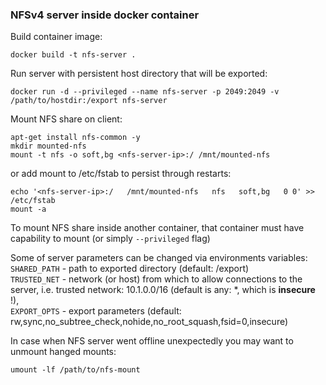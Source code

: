 ### NFSv4 server inside docker container

Build container image:
```
docker build -t nfs-server .
```

Run server with persistent host directory that will be exported:
```
docker run -d --privileged --name nfs-server -p 2049:2049 -v /path/to/hostdir:/export nfs-server
```

Mount NFS share on client:  
```
apt-get install nfs-common -y
mkdir mounted-nfs
mount -t nfs -o soft,bg <nfs-server-ip>:/ /mnt/mounted-nfs
```

or add mount to /etc/fstab to persist through restarts:
```
echo '<nfs-server-ip>:/   /mnt/mounted-nfs   nfs   soft,bg   0 0' >> /etc/fstab
mount -a
```

To mount NFS share inside another container, that container must have capability to mount (or simply `--privileged` flag)  

Some of server parameters can be changed via environments variables:  
`SHARED_PATH` - path to exported directory (default: /export)  
`TRUSTED_NET` - network (or host) from which to allow connections to the server, i.e. trusted network: 10.1.0.0/16 (default is any: \*, which is **insecure** !),   
`EXPORT_OPTS` - export parameters (default: rw,sync,no_subtree_check,nohide,no_root_squash,fsid=0,insecure)  

In case when NFS server went offline unexpectedly you may want to unmount hanged mounts:
```
umount -lf /path/to/nfs-mount
```
